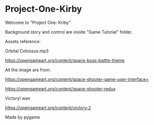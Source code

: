 # Project-One-Kirby

Welcome to "Project One: Kriby"

Background story and control are inside "Game Tutorial" folder.


Assets reference: 

Orbital Colossus.mp3

https://opengameart.org/content/space-boss-battle-theme

All the image are from:

https://opengameart.org/content/space-shooter-game-user-interface+

https://opengameart.org/content/space-shooter-redux

Victory!.wav

https://opengameart.org/content/victory-2

Made by pygame


